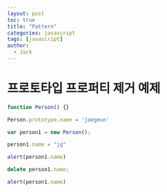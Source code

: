 ```yaml
---
layout: post
toc: true
title: "Pattern"
categories: javascript
tags: [javascript]
author:
  - Jack
---
```


# 프로토타입 프로퍼티 제거 예제
```javascript
function Person() {}

Person.prototype.name = 'jaegeun'

var person1 = new Person();

person1.name = "jg"

alert(person1.name)

delete person1.name;

alert(person1.name)

```
